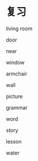 # 复习

living room

door

near

window

armchair

wall

picture

grammar

word

story

lesson

water
